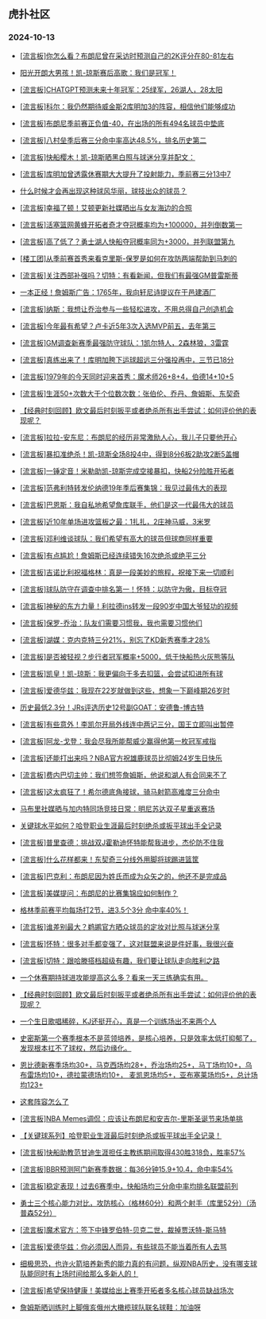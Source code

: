 ## 虎扑社区 
### 2024-10-13

+ [[流言板]你怎么看？布朗尼曾在采访时预测自己的2K评分在80-81左右](https://bbs.hupu.com/628337213.html)

+ [阳光开朗大男孩！凯-琼斯赛后高歌：我们是冠军！](https://bbs.hupu.com/628337674.html)

+ [[流言板]CHATGPT预测未来十年冠军：25绿军，26湖人，28太阳](https://bbs.hupu.com/628338434.html)

+ [[流言板]科尔：我仍然期待威金斯2库明加3的阵容，相信他们能够成功](https://bbs.hupu.com/628337407.html)

+ [[流言板]布朗尼季前赛正负值-40，在出场的所有494名球员中垫底](https://bbs.hupu.com/628328529.html)

+ [[流言板]八村垒季后赛三分命中率高达48.5%，排名历史第二](https://bbs.hupu.com/628337157.html)

+ [[流言板]快船樱木！凯-琼斯晒黑白照与球迷分享并配文：](https://bbs.hupu.com/628339003.html)

+ [[流言板]库明加曾透露休赛期大大提升了投射能力，季前赛三分13中7](https://bbs.hupu.com/628333968.html)

+ [什么时候才会再出现这种球风华丽，球技出众的球员？](https://bbs.hupu.com/628334723.html)

+ [[流言板]幸福了顿！艾顿更新社媒晒出与女友海边的合照](https://bbs.hupu.com/628339746.html)

+ [[流言板]活塞篮网黄蜂开拓者奇才夺冠概率均为+100000，并列倒数第一](https://bbs.hupu.com/628336405.html)

+ [[流言板]高了低了？勇士湖人快船夺冠概率同为+3000，并列联盟第九](https://bbs.hupu.com/628331835.html)

+ [[楼工团]从季前赛首秀来看克里斯-保罗是如何在攻防两端帮助到马刺的](https://bbs.hupu.com/628337261.html)

+ [[流言板]关注西部补强吗？切特：有看新闻，但我们有最强GM普雷斯蒂](https://bbs.hupu.com/628336270.html)

+ [一本正经！詹姆斯广告：1765年，我向轩尼诗提议在干邑建酒厂](https://bbs.hupu.com/628333053.html)

+ [[流言板]纳斯：我想让乔治参与一些轻松进攻，不用总得自己创造机会](https://bbs.hupu.com/628339107.html)

+ [[流言板]今年最有希望？卢卡近5年3次入选MVP前五，去年第三](https://bbs.hupu.com/628340336.html)

+ [[流言板]GM调查新赛季最强防守球队：1凯尔特人，2森林狼，3雷霆](https://bbs.hupu.com/628335402.html)

+ [[流言板]真练出来了！库明加胯下运球超远三分强投再中，三节已18分](https://bbs.hupu.com/628330725.html)

+ [[流言板]1979年的今天同时迎来首秀：魔术师26+8+4，伯德14+10+5](https://bbs.hupu.com/628338690.html)

+ [[流言板]生涯50+次数大于个位数次数：张伯伦、乔丹、詹姆斯、东契奇](https://bbs.hupu.com/628340570.html)

+ [【经典时刻回顾】欧文最后时刻扳平或者绝杀所有出手尝试：如何评价他的表现呢？](https://bbs.hupu.com/628332111.html)

+ [[流言板]拉拉-安东尼：布朗尼的经历非常激励人心，我儿子只要他开心](https://bbs.hupu.com/628333307.html)

+ [[流言板]暴扣准绝杀！凯-琼斯全场8投4中，得到8分6板2助攻2断5盖帽](https://bbs.hupu.com/628331669.html)

+ [[流言板]一锤定音！米勒助凯-琼斯完成空接暴扣，快船2分险胜开拓者](https://bbs.hupu.com/628331564.html)

+ [[流言板]范弗利特转发伦纳德19年季后赛集锦：我见过最伟大的表现](https://bbs.hupu.com/628340792.html)

+ [[流言板]巴恩斯：我自私地希望詹库联手，他们是这一代最伟大的球员](https://bbs.hupu.com/628333213.html)

+ [[流言板]近10年单场进攻篮板之最：1扎扎，2庄神马威，3米罗](https://bbs.hupu.com/628338871.html)

+ [[流言板]邓利维谈球队：我们希望有高大的球员但球商同样重要](https://bbs.hupu.com/628340043.html)

+ [[流言板]有点尴尬！詹姆斯已经连续错失16次绝杀或绝平三分](https://bbs.hupu.com/628329632.html)

+ [[流言板]吉诺比利祝福格林：真是一段美妙的旅程，祝接下来一切顺利](https://bbs.hupu.com/628339259.html)

+ [[流言板]球队防守在调查中排名第一！怀特：以防守为傲，目标夺冠](https://bbs.hupu.com/628337510.html)

+ [[流言板]神秘的东方力量！利拉德ins转发一段90岁中国大爷轻功的视频](https://bbs.hupu.com/628332245.html)

+ [[流言板]保罗-乔治：队友们需要习惯我，我也需要习惯他们](https://bbs.hupu.com/628339042.html)

+ [[流言板]湖媒：克内克特三分21%，别忘了KD新秀赛季才28%](https://bbs.hupu.com/628332724.html)

+ [[流言板]是否被轻视？步行者冠军概率+5000，低于快船热火灰熊等队](https://bbs.hupu.com/628334006.html)

+ [[流言板]凯皇！凯-琼斯：我更偏向于多去扣篮，会尝试扣进所有球](https://bbs.hupu.com/628331991.html)

+ [[流言板]爱德华兹：我现在22岁就做到这些，想象一下巅峰期26岁时](https://bbs.hupu.com/628340927.html)

+ [历史最低2.3分！JRs评选历史12号副GOAT：安德鲁-博古特](https://bbs.hupu.com/628329031.html)

+ [[流言板]有些意外！李凯尔开局外线连中两记三分，国王立即叫出暂停](https://bbs.hupu.com/628329037.html)

+ [[流言板]阿龙-戈登：我会尽我所能帮威少赢得他第一枚冠军戒指](https://bbs.hupu.com/628329087.html)

+ [[流言板]还能打出来吗？NBA官方祝雄鹿球员比彻姆24岁生日快乐](https://bbs.hupu.com/628338914.html)

+ [[流言板]费内巴切主帅：我们想签詹姆斯，他说和湖人有合同来不了](https://bbs.hupu.com/628332809.html)

+ [[流言板]这太疯狂了！希尔德底角接球，骑马射箭高难度三分命中](https://bbs.hupu.com/628329752.html)

+ [马布里社媒晒与加内特同场竞技日常：明尼苏达双子星重返赛场](https://bbs.hupu.com/628335851.html)

+ [关键球水平如何？哈登职业生涯最后时刻绝杀或扳平球出手全记录](https://bbs.hupu.com/628339627.html)

+ [[流言板]普里查德：挑战双J霍勒迪怀特能帮我进步，杰伦防不住我](https://bbs.hupu.com/628338501.html)

+ [[流言板]什么花样都来！东契奇三分线外用脚将球踢进篮筐](https://bbs.hupu.com/628332377.html)

+ [[流言板]巴克利：布朗尼因为姓氏而成为众矢之的，他还不是完成品](https://bbs.hupu.com/628340999.html)

+ [[流言板]美媒提问：布朗尼的比赛集锦应如何制作？](https://bbs.hupu.com/628330953.html)

+ [格林季前赛平均每场打2节，进3.5个3分 命中率40%！](https://bbs.hupu.com/628335247.html)

+ [[流言板]谁差别最大？鹈鹕官方晒众球员的定妆对比照与球迷分享](https://bbs.hupu.com/628335614.html)

+ [[流言板]怀特：很多对手都变强了，这对联盟来说是件好事，我很兴奋](https://bbs.hupu.com/628335543.html)

+ [[流言板]切特：跟哈滕搭档超级有趣，我们要让球队走向胜利之路](https://bbs.hupu.com/628337155.html)

+ [一个休赛期持球进攻能提高这么多？看来一天三练确实有用。](https://bbs.hupu.com/628332587.html)

+ [【经典时刻回顾】欧文最后时刻扳平或者绝杀所有出手尝试：如何评价他的表现呢？](https://bbs.hupu.com/628332096.html)

+ [一个生日歌唱稀碎，KJ还挺开心，真是一个训练场出不来两个人](https://bbs.hupu.com/628340384.html)

+ [史密斯第一个赛季根本不是蓝领培养，是核心培养，只是效率太低打抑郁了，发现根本扛不了球权，然后边缘化。](https://bbs.hupu.com/628339597.html)

+ [恩比德新赛季场均30+，马克西场均28+，乔治场均25+，马丁场均10+，乌布雷场均10+，德拉蒙德场均10+，   麦凯恩场均5+，亚布塞莱场均5+，总计场均123+](https://bbs.hupu.com/628340407.html)

+ [这套阵容怎么了](https://bbs.hupu.com/628340218.html)

+ [[流言板]NBA Memes调侃：应该让布朗尼和安吉尔-里斯圣诞节来场单挑](https://bbs.hupu.com/628341230.html)

+ [【关键球系列】哈登职业生涯最后时刻绝杀或扳平球出手全记录！](https://bbs.hupu.com/628339576.html)

+ [[流言板]快船助教范甘迪生涯担任主教练期间取得430胜318负，胜率57%](https://bbs.hupu.com/628341224.html)

+ [[流言板]BBR预测阿门新赛季数据：每36分钟15.9+10.4，命中率54%](https://bbs.hupu.com/628341339.html)

+ [[流言板]稳定表现！过去6赛季中，快船场均三分命中率均排名联盟前列](https://bbs.hupu.com/628341165.html)

+ [勇士三个核心能力对比，攻防核心（格林60分）和两个射手（库里52分）（汤普森52分）](https://bbs.hupu.com/628340991.html)

+ [[流言板]魔术官方：签下中锋罗伯特-贝克二世，裁掉贾沃特-斯马特](https://bbs.hupu.com/628340805.html)

+ [[流言板]爱德华兹：你必须因人而异，有些球员不能当着所有人去骂](https://bbs.hupu.com/628341384.html)

+ [细极思恐，也许火箭培养新秀的能力真的有问题，纵观NBA历史，没有哪支球队能同时有上场时间给那么多新人的！](https://bbs.hupu.com/628339226.html)

+ [[流言板]希望保持健康！美媒给出上赛季开拓者多名核心球员缺战场次](https://bbs.hupu.com/628341096.html)

+ [詹姆斯晒训练时上脚俄亥俄州大橄榄球队联名球鞋：加油呀](https://bbs.hupu.com/628341326.html)

